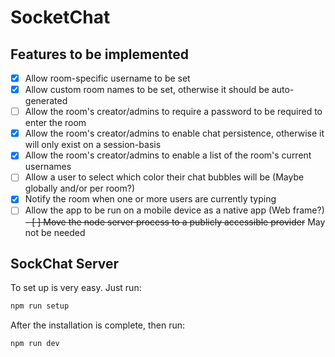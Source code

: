 # SocketChat

## Features to be implemented

- [x] Allow room-specific username to be set
- [x] Allow custom room names to be set, otherwise it should be auto-generated
- [ ] Allow the room's creator/admins to require a password to be required to enter the room
- [x] Allow the room's creator/admins to enable chat persistence, otherwise it will only exist on a session-basis
- [x] Allow the room's creator/admins to enable a list of the room's current usernames
- [ ] Allow a user to select which color their chat bubbles will be (Maybe globally and/or per room?)
- [x] Notify the room when one or more users are currently typing
- [ ] Allow the app to be run on a mobile device as a native app (Web frame?)
~~- [ ] Move the node server process to a publicly accessible provider~~ May not be needed

## SockChat Server

To set up is very easy.
Just run:
```bash
npm run setup
```
After the installation is complete, then run:
```bash
npm run dev
```